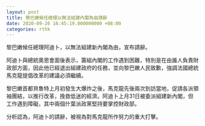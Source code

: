 ```yaml
---
layout: post
title: 黎巴嫩候任總理以無法組建內閣為由請辭
date: 2020-09-26 16:45:19.000000000 +08:00
categories: rthk
---
```


黎巴嫩候任總理阿迪卜，以無法組建新內閣為由，宣布請辭。

阿迪卜與總統奧恩會面後表示，籌組內閣的工作遇到困難，特別是在由誰人負責財政部方面，因此他已經退出組建政府的任務，並向黎巴嫩人民致歉，強調法國總統馬克龍提倡改革的建議必須繼續。

黎巴嫩首都貝魯特上月初發生大爆炸之後，馬克龍先後兩次到訪當地，促請各派領袖團結，以推行改革，挽救低迷的經濟。阿迪卜上月31日被委派組建新內閣，但工作遇到障礙，其中兩個什葉派政黨堅持要掌控財政部。

分析認為，阿迪卜的請辭，被視為對馬克龍所作努力的重大打擊。

